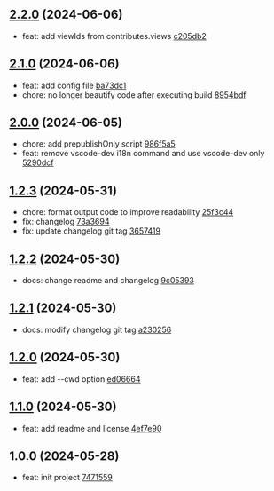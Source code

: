 ## [2.2.0](https://github.com/tomjs/vscode/compare/vscode-dev%402.1.0...vscode-dev%402.2.0) (2024-06-06)

- feat: add viewIds from contributes.views [c205db2](https://github.com/tomjs/vscode/commit/c205db2)

## [2.1.0](https://github.com/tomjs/vscode/compare/vscode-dev%402.0.0...vscode-dev%402.1.0) (2024-06-06)

- feat: add config file [ba73dc1](https://github.com/tomjs/vscode/commit/ba73dc1)
- chore: no longer beautify code after executing build [8954bdf](https://github.com/tomjs/vscode/commit/8954bdf)

## [2.0.0](https://github.com/tomjs/vscode/compare/vscode-dev%401.2.3...vscode-dev%402.0.0) (2024-06-05)

- chore: add prepublishOnly script [986f5a5](https://github.com/tomjs/vscode/commit/986f5a5)
- feat: remove vscode-dev i18n command and use vscode-dev only [5290dcf](https://github.com/tomjs/vscode/commit/5290dcf)

## [1.2.3](https://github.com/tomjs/vscode/compare/vscode-dev%401.2.2...vscode-dev%401.2.3) (2024-05-31)

- chore: format output code to improve readability [25f3c44](https://github.com/tomjs/vscode/commit/25f3c44)
- fix: changelog [73a3694](https://github.com/tomjs/vscode/commit/73a3694)
- fix: update changelog git tag [3657419](https://github.com/tomjs/vscode/commit/3657419)

## [1.2.2](https://github.com/tomjs/vscode/compare/vscode-dev%401.2.1...vscode-dev%401.2.2) (2024-05-30)

- docs: change readme and changelog [9c05393](https://github.com/tomjs/vscode/commit/9c05393)

## [1.2.1](https://github.com/tomjs/vscode/compare/vscode-dev%401.2.0...vscode-dev%401.2.1) (2024-05-30)

- docs: modify changelog git tag [a230256](https://github.com/tomjs/vscode/commit/a230256)

## [1.2.0](https://github.com/tomjs/vscode/compare/vscode-dev%401.1.0...vscode-dev%401.2.0) (2024-05-30)

- feat: add --cwd option [ed06664](https://github.com/tomjs/vscode/commit/ed06664)

## [1.1.0](https://github.com/tomjs/vscode/compare/vscode-dev%401.0.0...vscode-dev%401.1.0) (2024-05-30)

- feat: add readme and license [4ef7e90](https://github.com/tomjs/vscode/commit/4ef7e90)

## 1.0.0 (2024-05-28)

- feat: init project [7471559](https://github.com/tomjs/vscode/commit/7471559)

